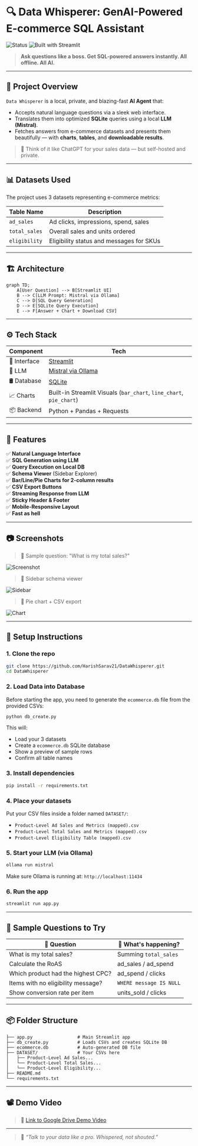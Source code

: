
# 🔍 Data Whisperer: GenAI-Powered E-commerce SQL Assistant
 
![Status](https://img.shields.io/badge/LLM-Mistral-FF4B4B?logo=openai&logoColor=white)
![Built with Streamlit](https://img.shields.io/badge/built%20with-Streamlit-FF4B4B?logo=streamlit&logoColor=white)

> **Ask questions like a boss. Get SQL-powered answers instantly. All offline. All AI.**  

---

## 🧠 Project Overview

`Data Whisperer` is a local, private, and blazing-fast **AI Agent** that:
- Accepts natural language questions via a sleek web interface.
- Translates them into optimized **SQLite** queries using a local **LLM (Mistral)**.
- Fetches answers from e-commerce datasets and presents them beautifully — with **charts**, **tables**, and **downloadable results**.

> 🧪 Think of it like ChatGPT for your sales data — but self-hosted and private.

---

## 📊 Datasets Used

The project uses 3 datasets representing e-commerce metrics:

| Table Name      | Description                              |
|-----------------|------------------------------------------|
| `ad_sales`      | Ad clicks, impressions, spend, sales     |
| `total_sales`   | Overall sales and units ordered          |
| `eligibility`   | Eligibility status and messages for SKUs |

---

## 🏗️ Architecture

```mermaid
graph TD;
    A[User Question] --> B[Streamlit UI]
    B --> C[LLM Prompt: Mistral via Ollama]
    C --> D[SQL Query Generation]
    D --> E[SQLite Query Execution]
    E --> F[Answer + Chart + Download CSV]
```

---

## ⚙️ Tech Stack

| Component     | Tech                                      |
|---------------|-------------------------------------------|
| 💬 Interface  | [Streamlit](https://streamlit.io)         |
| 🧠 LLM        | [Mistral via Ollama](https://ollama.com)  |
| 🛢️ Database   | [SQLite](https://sqlite.org)              |
| 📈 Charts     | Built-in Streamlit Visuals (`bar_chart`, `line_chart`, `pie_chart`) |
| 📦 Backend    | Python + Pandas + Requests                |

---

## 🚀 Features

✅ **Natural Language Interface**  
✅ **SQL Generation using LLM**  
✅ **Query Execution on Local DB**  
✅ **Schema Viewer** (Sidebar Explorer)  
✅ **Bar/Line/Pie Charts for 2-column results**  
✅ **CSV Export Buttons**  
✅ **Streaming Response from LLM**  
✅ **Sticky Header & Footer**  
✅ **Mobile-Responsive Layout**  
✅ **Fast as hell**  

---

## 📷 Screenshots

> 📍 Sample question: "What is my total sales?"

![Screenshot](https://via.placeholder.com/800x400.png?text=Insert+Screenshot+Here)

> 📍 Sidebar schema viewer

![Sidebar](https://via.placeholder.com/300x600.png?text=Schema+Explorer)

> 📍 Pie chart + CSV export

![Chart](https://via.placeholder.com/800x400.png?text=Visualizations+and+Downloads)

---

## 🔧 Setup Instructions

### 1. Clone the repo

```bash
git clone https://github.com/HarishSarav21/DataWhisperer.git
cd DataWhisperer
```

### 2. Load Data into Database

Before starting the app, you need to generate the `ecommerce.db` file from the provided CSVs:

```bash
python db_create.py
```

This will:
- Load your 3 datasets
- Create a `ecommerce.db` SQLite database
- Show a preview of sample rows
- Confirm all table names

### 3. Install dependencies

```bash
pip install -r requirements.txt
```

### 4. Place your datasets

Put your CSV files inside a folder named `DATASET/`:
- `Product-Level Ad Sales and Metrics (mapped).csv`
- `Product-Level Total Sales and Metrics (mapped).csv`
- `Product-Level Eligibility Table (mapped).csv`

### 5. Start your LLM (via Ollama)

```bash
ollama run mistral
```

Make sure Ollama is running at: `http://localhost:11434`

### 6. Run the app

```bash
streamlit run app.py
```

---

## 🧪 Sample Questions to Try

| 🔎 Question                            | 🧠 What's happening? |
|----------------------------------------|----------------------|
| What is my total sales?                | Summing `total_sales` |
| Calculate the RoAS                     | ad_sales / ad_spend |
| Which product had the highest CPC?     | ad_spend / clicks |
| Items with no eligibility message?     | `WHERE message IS NULL` |
| Show conversion rate per item          | units_sold / clicks |

---

## 📦 Folder Structure

```
├── app.py                 # Main Streamlit app
├── db_create.py           # Loads CSVs and creates SQLite DB
├── ecommerce.db           # Auto-generated DB file
├── DATASET/               # Your CSVs here
│   ├── Product-Level Ad Sales...
│   └── Product-Level Total Sales...
│   └── Product-Level Eligibility...
├── README.md
└── requirements.txt
```

---

## 📽️ Demo Video

> 🎥 [Link to Google Drive Demo Video]([https://drive.google.com/file/d/1RGHWxX54pNa2Plpl23BffU96Um6HzRSS/view?usp=sharing])

---

> 🚀 _“Talk to your data like a pro. Whispered, not shouted.”_
